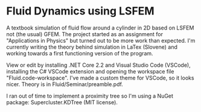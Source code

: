 # Fluid Dynamics using LSFEM

A textbook simulation of fluid flow around a cylinder in 2D based on LSFEM not (the usual) GFEM. The project started as an assignment for "Applications in Physics" but turned out to be more work than expected. I'm currently writing the theory behind simulation in LaTex (Slovene) and working towards a first functioning version of the program.

View or edit by installing .NET Core 2.2 and Visual Studio Code (VSCode), installing the C# VSCode extension and opening the workspace file "Fluid.code-workspace". I've made a custom theme for VSCode, so it looks nicer. Theory is in Fluid/Seminar/preamble.pdf.

I ran out of time to implement a proximity tree so I'm using a NuGet package: Supercluster.KDTree (MIT license).